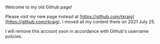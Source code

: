 Welcome to my old Github page!

Please visit my new page instead at [https://github.com/rkraig](https://github.com/rkraig). I moved all my content there on 2021 July 25.

I will remove this account soon in accordance with Github's username policies.

<!--
**orthonormalize/orthonormalize** is a ✨ _special_ ✨ repository because its `README.md` (this file) appears on your GitHub profile.

Here are some ideas to get you started:

- 🔭 I’m currently working on ...
- 🌱 I’m currently learning ...
- 👯 I’m looking to collaborate on ...
- 🤔 I’m looking for help with ...
- 💬 Ask me about ...
- 📫 How to reach me: ...
- 😄 Pronouns: ...
- ⚡ Fun fact: ...
-->
